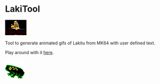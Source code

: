 # LakiTool

[![LakiTool Logo](lakitu_LakiTool.gif)](https://bufobufogames.github.io/LakiTool/)

Tool to generate animated gifs of Lakitu from MK64 with user defined text.

Play around with it [here](https://bufobufogames.github.io/LakiTool/).

![BufoBufo Logo](toad_logo_cga_small.png)